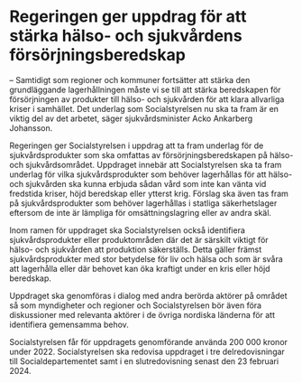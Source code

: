 # Regeringen ger uppdrag för att stärka hälso- och sjukvårdens försörjningsberedskap

– Samtidigt som regioner och kommuner fortsätter att stärka den grundläggande lagerhållningen måste vi se till att stärka beredskapen för försörjningen av produkter till hälso\- och sjukvården för att klara allvarliga kriser i samhället. Det underlag som Socialstyrelsen nu ska ta fram är en viktig del av det arbetet, säger sjukvårdsminister Acko Ankarberg Johansson.

Regeringen ger Socialstyrelsen i uppdrag att ta fram underlag för de sjukvårdsprodukter som ska omfattas av försörjningsberedskapen på hälso\- och sjukvårdsområdet. Uppdraget innebär att Socialstyrelsen ska ta fram underlag för vilka sjukvårdsprodukter som behöver lagerhållas för att hälso\- och sjukvården ska kunna erbjuda sådan vård som inte kan vänta vid fredstida kriser, höjd beredskap eller ytterst krig. Förslag ska även tas fram på sjukvårdsprodukter som behöver lagerhållas i statliga säkerhetslager eftersom de inte är lämpliga för omsättningslagring eller av andra skäl.

Inom ramen för uppdraget ska Socialstyrelsen också identifiera sjukvårdsprodukter eller produktområden där det är särskilt viktigt för hälso\- och sjukvården att produktion säkerställs. Detta gäller främst sjukvårdsprodukter med stor betydelse för liv och hälsa och som är svåra att lagerhålla eller där behovet kan öka kraftigt under en kris eller höjd beredskap.

Uppdraget ska genomföras i dialog med andra berörda aktörer på området så som myndigheter och regioner och Socialstyrelsen bör även föra diskussioner med relevanta aktörer i de övriga nordiska länderna för att identifiera gemensamma behov.

Socialstyrelsen får för uppdragets genomförande använda 200 000 kronor under 2022\. Socialstyrelsen ska redovisa uppdraget i tre delredovisningar till Socialdepartementet samt i en slutredovisning senast den 23 februari 2024\.
